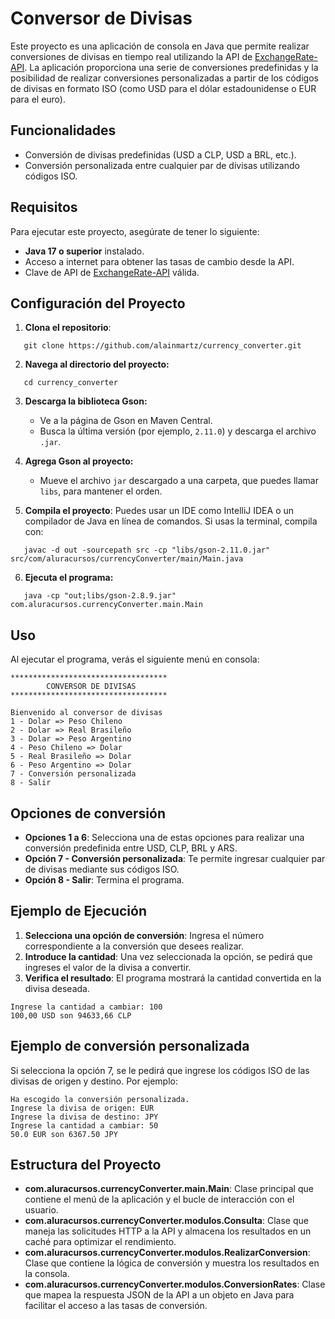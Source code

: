# Conversor de Divisas

Este proyecto es una aplicación de consola en Java que permite realizar 
conversiones de divisas en tiempo real utilizando la API de 
[ExchangeRate-API](https://www.exchangerate-api.com/). 
La aplicación proporciona una serie de conversiones predefinidas y la posibilidad 
de realizar conversiones personalizadas a partir de los códigos de divisas en 
formato ISO (como USD para el dólar estadounidense o EUR para el euro).

## Funcionalidades

* Conversión de divisas predefinidas (USD a CLP, USD a BRL, etc.).
* Conversión personalizada entre cualquier par de divisas utilizando códigos ISO.


## Requisitos

Para ejecutar este proyecto, asegúrate de tener lo siguiente:

* **Java 17 o superior** instalado.
* Acceso a internet para obtener las tasas de cambio desde la API.
* Clave de API de [ExchangeRate-API](https://www.exchangerate-api.com/) válida.

## Configuración del Proyecto

1. **Clona el repositorio**:
```
   git clone https://github.com/alainmartz/currency_converter.git
```

2. **Navega al directorio del proyecto:**
```
   cd currency_converter
```

3. **Descarga la biblioteca Gson:**
   * Ve a la página de Gson en Maven Central.
   * Busca la última versión (por ejemplo, ``2.11.0``) y descarga el archivo ``.jar``.
   
4. **Agrega Gson al proyecto:**
    * Mueve el archivo  `jar` descargado a una carpeta, que puedes llamar `libs`, para mantener el orden.
   
5. **Compila el proyecto**: Puedes usar un IDE como IntelliJ IDEA o un compilador de Java en línea de comandos. 
Si usas la terminal, compila con:
```
   javac -d out -sourcepath src -cp "libs/gson-2.11.0.jar" src/com/aluracursos/currencyConverter/main/Main.java

```

6. **Ejecuta el programa:**
```
   java -cp "out;libs/gson-2.8.9.jar" com.aluracursos.currencyConverter.main.Main
```

## Uso

Al ejecutar el programa, verás el siguiente menú en consola:

```
***********************************
        CONVERSOR DE DIVISAS
***********************************

Bienvenido al conversor de divisas             
1 - Dolar => Peso Chileno
2 - Dolar => Real Brasileño
3 - Dolar => Peso Argentino
4 - Peso Chileno => Dolar
5 - Real Brasileño => Dolar
6 - Peso Argentino => Dolar
7 - Conversión personalizada
8 - Salir

```

## Opciones de conversión

* **Opciones 1 a 6**: Selecciona una de estas opciones
para realizar una conversión predefinida entre USD, CLP, BRL y ARS.
* **Opción 7 - Conversión personalizada**: Te permite ingresar cualquier par de 
divisas mediante sus códigos ISO.
* **Opción 8 - Salir**: Termina el programa.


## Ejemplo de Ejecución


1. **Selecciona una opción de conversión**: Ingresa el número correspondiente
a la conversión que desees realizar.
2. **Introduce la cantidad**: Una vez seleccionada la opción, se pedirá que ingreses
el valor de la divisa a convertir.
3. **Verifica el resultado**: El programa mostrará la cantidad convertida en la
divisa deseada.

````
Ingrese la cantidad a cambiar: 100
100,00 USD son 94633,66 CLP
````

## Ejemplo de conversión personalizada

Si selecciona la opción 7, se le pedirá que ingrese los códigos ISO 
de las divisas de origen y destino. Por ejemplo:

```
Ha escogido la conversión personalizada.
Ingrese la divisa de origen: EUR
Ingrese la divisa de destino: JPY
Ingrese la cantidad a cambiar: 50
50.0 EUR son 6367.50 JPY
```
## Estructura del Proyecto

* **com.aluracursos.currencyConverter.main.Main**: Clase principal que contiene el menú 
de la aplicación y el bucle de interacción con el usuario.
* **com.aluracursos.currencyConverter.modulos.Consulta**: Clase que maneja las solicitudes 
HTTP a la API y almacena los resultados en un caché para optimizar el rendimiento.
* **com.aluracursos.currencyConverter.modulos.RealizarConversion**: Clase que contiene la 
lógica de conversión y muestra los resultados en la consola.
* **com.aluracursos.currencyConverter.modulos.ConversionRates**: Clase que mapea la respuesta 
JSON de la API a un objeto en Java para facilitar el acceso a las tasas de conversión.
